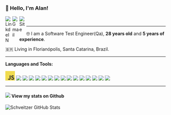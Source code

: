 ### 👋 Hello, I'm Alan!

<a target="_blank" href="https://www.linkedin.com/in/alansc/">
  <img align="left" alt="LinkdeIN" width="22px" src="https://cdn.jsdelivr.net/npm/simple-icons@v3/icons/linkedin.svg" />
</a>
<a target="_blank" href="mailto:alan.schveitzer@gmail.com">
  <img align="left" alt="Gmail" width="22px" src="https://cdn.jsdelivr.net/npm/simple-icons@v3/icons/gmail.svg" />
</a>  
<a target="_blank" href="https://schveitzer.github.io/">
  <img align="left" alt="Site" width="22px" src="https://api.iconify.design/dashicons:admin-site.svg" />
</a>  
</br>

---- 

🤓 I am a Software Test Engineer(Qa), **28 years old** and **5 years of experience**.

🇧🇷 Living in Florianópolis, Santa Catarina, Brazil.

----

**Languages and Tools:**  

<code title="JavaScript"><img height="30" src="https://raw.githubusercontent.com/github/explore/80688e429a7d4ef2fca1e82350fe8e3517d3494d/topics/javascript/javascript.png"></code>
<code title="Python"><img height="30" src="https://api.iconify.design/logos:python.svg"></code>
<code title="Java"><img height="30" src="https://api.iconify.design/logos:java.svg"></code>
<code title="SQL"><img height="30" src="https://icons-for-free.com/iconfiles/png/512/file+sql+icon-1320183612970878250.png"></code>
<code title="Selenium"><img height="30" src="https://api.iconify.design/logos:selenium.svg"></code>
<code title="WebdriverIO"><img height="30" src="https://www.testautomation.app/wp-content/uploads/2018/11/webdriver-robot-with-dots.png"></code>
<code title="Appium"><img height="30" src="https://api.iconify.design/logos:appium.svg"></code>
<code title="Cucumber"><img height="30" src="https://api.iconify.design/logos:cucumber.svg"></code>
<code title="Pytest"><img height="30" src="https://tetamap.files.wordpress.com/2015/02/pytest1.png"></code>
<code title="Behave"><img height="30" src="https://behave.readthedocs.io/en/latest/_static/behave_logo1.png"></code>
<code title="Jira"><img height="30" src="https://cdn.iconscout.com/icon/free/png-512/jira-282222.png"></code>
<code title="Postman"><img height="30" src="https://api.iconify.design/logos:postman.svg"></code>
<code title="Git"><img height="30" src="https://api.iconify.design/logos:git-icon.svg"></code>
<code title="Docker"><img height="30" src="https://api.iconify.design/logos:docker-icon.svg"></code>
<code title="Android Studio"><img height="30" src="https://p7.hiclipart.com/preview/483/345/293/android-studio-integrated-development-environment-intellij-idea-software-build-studio.jpg"></code>
<code title="Jenkins"><img height="30" src="https://api.iconify.design/logos:jenkins.svg"></code>

----

#### <img src="https://media.giphy.com/media/VgCDAzcKvsR6OM0uWg/giphy.gif" width="50"> View my stats on Github 
   
![Schveitzer GitHub Stats](https://github-readme-stats.vercel.app/api?username=Schveitzer&show_icons=true)
